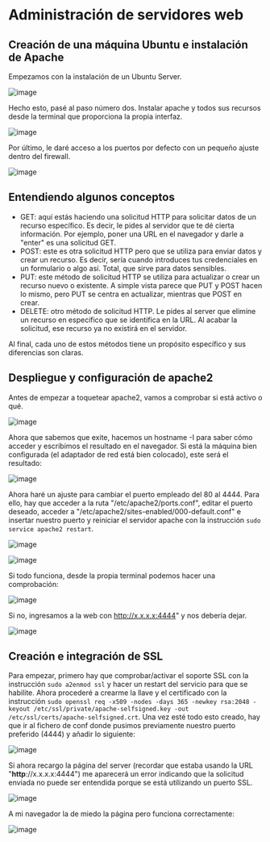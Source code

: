 #  Administración de servidores web

## Creación de una máquina Ubuntu e instalación de Apache

Empezamos con la instalación de un Ubuntu Server.

![image](https://github.com/nisemonkey/marc-despliegue-de-aplicaciones-web/assets/144774706/9fb29491-ab21-4dae-83be-59589282cbb7)

Hecho esto, pasé al paso número dos. Instalar apache y todos sus recursos desde la terminal que proporciona la propia interfaz.

![image](https://github.com/nisemonkey/marc-despliegue-de-aplicaciones-web/assets/144774706/4d7fac5e-27d5-49cf-b25c-f02952fa2592)

Por último, le daré acceso a los puertos por defecto con un pequeño ajuste dentro del firewall.

![image](https://github.com/nisemonkey/marc-despliegue-de-aplicaciones-web/assets/144774706/f9b7c95e-a1bc-449d-a49c-6117e4815f76)

## Entendiendo algunos conceptos

- GET: aquí estás haciendo una solicitud HTTP para solicitar datos de un recurso específico. Es decir, le pides al servidor que te dé cierta información. Por ejemplo, poner una URL en el navegador y darle a "enter" es una solicitud GET.
- POST: este es otra solicitud HTTP pero que se utiliza para enviar datos y crear un recurso. Es decir, sería cuando introduces tus credenciales en un formulario o algo así. Total, que sirve para datos sensibles.
- PUT: este método de solicitud HTTP se utiliza para actualizar o crear un recurso nuevo o existente. A simple vista parece que PUT y POST hacen lo mismo, pero PUT se centra en actualizar, mientras que POST en crear.
- DELETE: otro método de solicitud HTTP. Le pides al server que elimine un recurso en específico que se identifica en la URL. Al acabar la solicitud, ese recurso ya no existirá en el servidor.

Al final, cada uno de estos métodos tiene un propósito específico y sus diferencias son claras.

## Despliegue y configuración de apache2

Antes de empezar a toquetear apache2, vamos a comprobar si está activo o qué.

![image](https://github.com/nisemonkey/marc-despliegue-de-aplicaciones-web/assets/144774706/3ec3b708-6f79-49ba-b1f1-a15ef88ee3d3)

Ahora que sabemos que exite, hacemos un hostname -I para saber cómo acceder y escribimos el resultado en el navegador. Si está la máquina bien configurada (el adaptador de red está bien colocado), este será el resultado:

![image](https://github.com/nisemonkey/marc-despliegue-de-aplicaciones-web/assets/144774706/c7f3cea4-075f-4325-871a-b1540177c848)

Ahora haré un ajuste para cambiar el puerto empleado del 80 al 4444. Para ello, hay que acceder a la ruta "/etc/apache2/ports.conf", editar el puerto deseado, acceder a "/etc/apache2/sites-enabled/000-default.conf" e insertar nuestro puerto y reiniciar el servidor apache con la instrucción ``sudo service apache2 restart``.

![image](https://github.com/nisemonkey/marc-despliegue-de-aplicaciones-web/assets/144774706/4283b2bc-45b2-4376-9d93-86f41ac46a3f)

![image](https://github.com/nisemonkey/marc-despliegue-de-aplicaciones-web/assets/144774706/f6e8f7de-d3f9-4c31-83f8-bd310d8cf973)

Si todo funciona, desde la propia terminal podemos hacer una comprobación:

![image](https://github.com/nisemonkey/marc-despliegue-de-aplicaciones-web/assets/144774706/54a21022-e6eb-4dfa-b6b3-af58821d7d4c)

Si no, ingresamos a la web con http://x.x.x.x:4444" y nos debería dejar.

![image](https://github.com/nisemonkey/marc-despliegue-de-aplicaciones-web/assets/144774706/993b72e6-34e4-49c3-afd8-373cfc8d3096)

## Creación e integración de SSL

Para empezar, primero hay que comprobar/activar el soporte SSL con la instrucción ``sudo a2enmod ssl`` y hacer un restart del servicio para que se habilite. Ahora procederé a crearme la llave y el certificado con la instrucción ``sudo openssl req -x509 -nodes -days 365 -newkey rsa:2048 -keyout /etc/ssl/private/apache-selfsigned.key -out /etc/ssl/certs/apache-selfsigned.crt``. Una vez esté todo esto creado, hay que ir al fichero de conf donde pusimos previamente nuestro puerto preferido (4444) y añadir lo siguiente:

![image](https://github.com/nisemonkey/marc-despliegue-de-aplicaciones-web/assets/144774706/4520e8d6-184b-4bd3-84b8-61e72730ca9f)

Si ahora recargo la página del server (recordar que estaba usando la URL "**http**://x.x.x.x:4444") me aparecerá un error indicando que la solicitud enviada no puede ser entendida porque se está utilizando un puerto SSL.

![image](https://github.com/nisemonkey/marc-despliegue-de-aplicaciones-web/assets/144774706/ad101a3a-6337-497e-b50f-c9067ca8c2ec)

A mi navegador la de miedo la página pero funciona correctamente:

![image](https://github.com/nisemonkey/marc-despliegue-de-aplicaciones-web/assets/144774706/0e2a2964-64b1-4ccf-be06-9e8d966a1a92)

